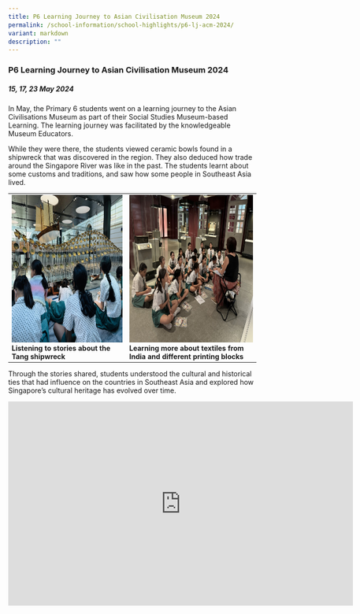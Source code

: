 ```yaml
---
title: P6 Learning Journey to Asian Civilisation Museum 2024
permalink: /school-information/school-highlights/p6-lj-acm-2024/
variant: markdown
description: ""
---
```

### P6 Learning Journey to Asian Civilisation Museum 2024

##### 15, 17, 23 May 2024

In May, the Primary 6 students went on a learning journey to the Asian Civilisations Museum as part of their Social Studies Museum-based Learning. The learning journey was facilitated by the knowledgeable Museum Educators.

While they were there, the students viewed ceramic bowls found in a shipwreck that was discovered in the region. They also deduced how trade around the Singapore River was like in the past. The students learnt about some customs and traditions, and saw how some people in Southeast Asia lived.

<table>
<tbody><tr>
		<td><img alt="childday01" src="/images/P6%20LJ%20to%20ACM%202024/1__Listening_to_stories_about_the_Tang_shipwreck.jpg" style="width:450px;height:300px;"><b>Listening to stories about the Tang shipwreck</b></td>
		<td><img alt="childday02" src="/images/P6%20LJ%20to%20ACM%202024/5__Learning_more_about_textiles_from_India_and_different_printing_blocks.jpg" style="width:450px;height:300px;"><b>Learning more about textiles from India and different printing blocks</b></td>
</tr></tbody></table>

Through the stories shared, students understood the cultural and historical ties that had influence on the countries in Southeast Asia and explored how Singapore’s cultural heritage has evolved over time.

<center><iframe allowfullscreen="" allow="accelerometer; autoplay; clipboard-write; encrypted-media; gyroscope; picture-in-picture; web-share" frameborder="0" title="YouTube video player" src="https://www.youtube.com/embed/t-dUvk9sTdg?si=fbjADVbRDSMzf4SO" height="415" width="700"></iframe></center>